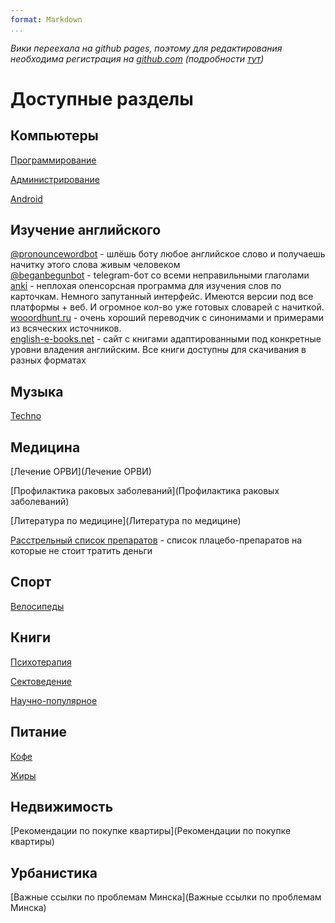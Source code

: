 ```yaml
---
format: Markdown
...
```


*Вики переехала на github pages, поэтому для редактирования необходима регистрация на [github.com](https://github.com) (подробности [тут](/register))*

# Доступные разделы

## Компьютеры
[Программирование](Программирование)

[Администрирование](Администрирование)

[Android](Android)

## Изучение английского
[@pronouncewordbot](http://t.me/pronouncewordbot) - шлёшь боту любое английское слово и получаешь начитку этого слова живым человеком<br>
[@beganbegunbot](http://t.me/beganbegunbot) - telegram-бот со всеми неправильными глаголами<br>
[anki](https://apps.ankiweb.net/) - неплохая опенсорсная программа для изучения слов по карточкам. Немного запутанный интерфейс. Имеются версии под все платформы + веб. И огромное кол-во уже готовых словарей с начиткой.<br>
[wooordhunt.ru](https://wooordhunt.ru) - очень хороший переводчик с синонимами и примерами из всяческих источников.<br>
[english-e-books.net](http://english-e-books.net/) - сайт с книгами адаптированными под конкретные уровни владения английским. Все книги доступны для скачивания в разных форматах

## Музыка

[Techno](Techno)


## Медицина

[Лечение ОРВИ](Лечение ОРВИ)

[Профилактика раковых заболеваний](Профилактика раковых заболеваний)

[Литература по медицине](Литература по медицине)

[Расстрельный список препаратов](http://encyclopatia.ru/wiki/%D0%A0%D0%B0%D1%81%D1%81%D1%82%D1%80%D0%B5%D0%BB%D1%8C%D0%BD%D1%8B%D0%B9_%D1%81%D0%BF%D0%B8%D1%81%D0%BE%D0%BA_%D0%BF%D1%80%D0%B5%D0%BF%D0%B0%D1%80%D0%B0%D1%82%D0%BE%D0%B2) - список плацебо-препаратов на которые не стоит тратить деньги

## Спорт

[Велосипеды](Велосипеды)

## Книги

[Психотерапия](Психотерапия)

[Сектоведение](Сектоведение)

[Научно-популярное](Научно-популярное)

## Питание

[Кофе](Кофе)

[Жиры](Жиры)

## Недвижимость

[Рекомендации по покупке квартиры](Рекомендации по покупке квартиры)

## Урбанистика

[Важные ссылки по проблемам Минска](Важные ссылки по проблемам Минска)
